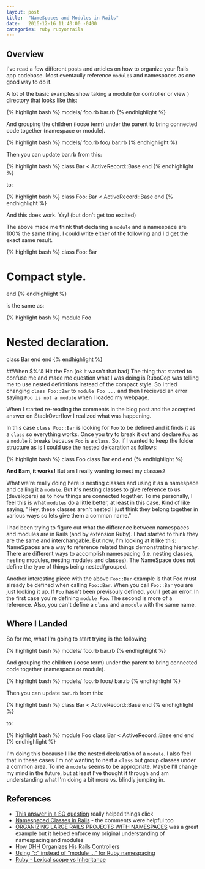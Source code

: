 ```yaml
---
layout: post
title:  "NameSpaces and Modules in Rails"
date:   2016-12-16 11:40:00 -0400
categories: ruby rubyonrails
---
```

## Overview
I've read a few different posts and articles on how to organize your Rails app codebase. Most eventaully reference `modules` and namespaces as one good way to do it. 

A lot of the basic examples show taking a module (or controller or view ) directory that looks like this:

{% highlight bash %}
models/
  foo.rb
  bar.rb
{% endhighlight %}

And grouping the children (loose term) under the parent to bring connected code together (namespace or module).

{% highlight bash %}
models/
  foo.rb
  foo/
    bar.rb
{% endhighlight %}

Then you can update bar.rb from this:

{% highlight bash %}
class Bar < ActiveRecord::Base
end
{% endhighlight %}

to:

{% highlight bash %}
class Foo::Bar < ActiveRecord::Base
end
{% endhighlight %}

And this does work. Yay! (but don't get too excited)

The above made me think that declaring a `module` and a namespace are 100% the same thing. I could write either of the following and I'd get the exact same result.

{% highlight bash %}
class Foo::Bar
  # Compact style.
end
{% endhighlight %}

is the same as:

{% highlight bash %}
module Foo 
  # Nested declaration.
  class Bar
  end
end
{% endhighlight %}

##When $%^& Hit the Fan (ok it wasn't that bad)
The thing that started to confuse me and made me question what I was doing is RuboCop was telling me to use nested definitions instead of the compact style. So I tried changing `class Foo::Bar` to `module Foo ...` and then I recieved an error saying `Foo is not a module` when I loaded my webpage.

When I started re-reading the comments in the blog post and the accepted answer on StackOverflow I realized what was happening.

In this case `class Foo::Bar` is looking for `Foo` to be defined and it finds it as a `class` so everything works. Once you try to break it out and declare `Foo` as a `module` it breaks because `Foo` is a `class`. So, if I wanted to keep the folder structure as is I could use the nested delcaration as follows:

{% highlight bash %}
class Foo
  class Bar
  end
end
{% endhighlight %}

**And Bam, it works!** But am I really wanting to nest my classes?

What we're really doing here is nesting classes and using it as a namespace and calling it a `module`. But it's nesting classes to give reference to us (developers) as to how things are connected together. To me personally, I feel this is what `modules` do a little better, at least in this case.  Kind of like saying, "Hey, these classes aren't nested I just think they belong together in various ways so lets give them a common name."

I had been trying to figure out what the difference between namespaces and modules are in Rails (and by extension Ruby). I had started to think they are the same and interchangable. But now, I'm looking at it like this: NameSpaces are a way to reference related things demonstrating hierarchy. There are different ways to accomplish namespacing (i.e. nesting classes, nesting modules, nesting modules and classes). The NameSpace does not define the type of things being nested/grouped.

Another interesting piece with the above `Foo::Bar` example is that Foo must already be defined when calling `Foo::Bar`. When you call `Foo::Bar` you are just looking it up. If `Foo` hasn't been previsouly defined, you'll get an error. In the first case you're defining `module Foo`. The second is more of a reference. Also, you can't define a `class` and a `module` with the same name.

## Where I Landed
So for me, what I'm going to start trying is the following:

{% highlight bash %}
models/
  foo.rb
  bar.rb
{% endhighlight %}

And grouping the children (loose term) under the parent to bring connected code together (namespace or module).

{% highlight bash %}
models/
  foo.rb
  foos/
    bar.rb
{% endhighlight %}

Then you can update `bar.rb` from this:

{% highlight bash %}
class Bar < ActiveRecord::Base
end
{% endhighlight %}

to:

{% highlight bash %}
module Foo
  class Bar < ActiveRecord::Base
  end
end
{% endhighlight %}

I'm doing this because I like the nested declaration of a `module`. I also feel that in these cases I'm not wanting to nest a `class` but group classes under a common area. To me a `module` seems to be appropriate. Maybe I'll change my mind in the future, but at least I've thought it through and am understanding what I'm doing a bit more vs. blindly jumping in.

## References

* [This answer in a SO question](http://stackoverflow.com/a/13261526/3366016) really helped things click
* [Namespaced Classes in Rails](http://randycoulman.com/blog/2014/12/09/namespaced-classes-in-rails/) - the comments were helpful too
* [ORGANIZING LARGE RAILS PROJECTS WITH NAMESPACES](http://blog.makandra.com/2014/12/organizing-large-rails-projects-with-namespaces/) was a great example but it helped enforce my original understanding of namespacing and modules
* [How DHH Organizes His Rails Controllers](http://jeromedalbert.com/how-dhh-organizes-his-rails-controllers/)
* [Using “::” instead of “module …” for Ruby namespacing](http://stackoverflow.com/questions/6927566/using-instead-of-module-for-ruby-namespacing)
* [Ruby - Lexical scope vs Inheritance](http://stackoverflow.com/questions/15119724/ruby-lexical-scope-vs-inheritance)
